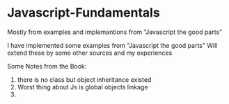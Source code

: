 # Javascript-Fundamentals
Mostly from examples and implemantions from "Javascript the good parts"

I have implemented some examples from "Javascript the good parts" 
Will extend these by some other sources and my experiences

Some Notes from the Book:

1. there is no class but object inheritance existed
2. Worst thing about Js is global objects linkage
3. 
